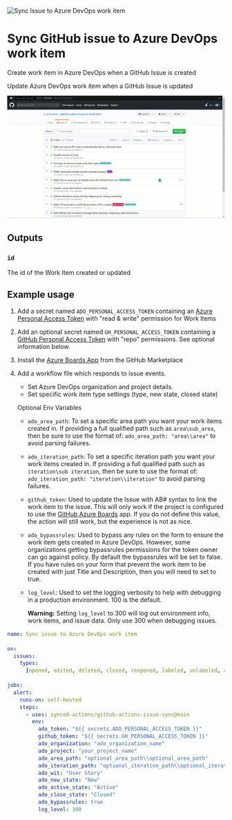 ![Sync Issue to Azure DevOps work item](https://github.com/danhellem/github-actions-issue-to-work-item/workflows/Sync%20Issue%20to%20Azure%20DevOps%20work%20item/badge.svg?event=issues)

# Sync GitHub issue to Azure DevOps work item

Create work item in Azure DevOps when a GitHub Issue is created

Update Azure DevOps work item when a GitHub Issue is updated

![alt text](./assets/demo.gif "animated demo")

## Outputs

### `id`

The id of the Work Item created or updated

## Example usage

1. Add a secret named `ADO_PERSONAL_ACCESS_TOKEN` containing an [Azure Personal Access Token](https://docs.microsoft.com/en-us/azure/devops/organizations/accounts/use-personal-access-tokens-to-authenticate) with "read & write" permission for Work Items

2. Add an optional secret named `GH_PERSONAL_ACCESS_TOKEN` containing a [GitHub Personal Access Token](https://help.github.com/en/enterprise/2.17/user/github/authenticating-to-github/creating-a-personal-access-token-for-the-command-line) with "repo" permissions. See optional information below.

3. Install the [Azure Boards App](https://github.com/marketplace/azure-boards) from the GitHub Marketplace

4. Add a workflow file which responds to issue events.

   - Set Azure DevOps organization and project details.
   - Set specific work item type settings (type, new state, closed state)

   Optional Env Variables

   - `ado_area_path`: To set a specific area path you want your work items created in. If providing a full qualified path such as `area\sub_area`, then be sure to use the format of: `ado_area_path: "area\\area"` to avoid parsing failures.
   - `ado_iteration_path`: To set a specific iteration path you want your work items created in. If providing a full qualified path such as `iteration\sub iteration`, then be sure to use the format of: `ado_iteration_path: "iteration\\iteration"` to avoid parsing failures.
   - `github_token`: Used to update the Issue with AB# syntax to link the work item to the issue. This will only work if the project is configured to use the [GitHub Azure Boards](https://github.com/marketplace/azure-boards) app. If you do not define this value, the action will still work, but the experience is not as nice.
   - `ado_bypassrules`: Used to bypass any rules on the form to ensure the work item gets created in Azure DevOps. However, some organizations getting bypassrules permissions for the token owner can go against policy. By default the bypassrules will be set to false. If you have rules on your form that prevent the work item to be created with just Title and Description, then you will need to set to true.
   - `log_level`: Used to set the logging verbosity to help with debugging in a production environment. 100 is the default. 

     **Warning:** Setting `log_level` to 300 will log out environment info, work items, and issue data. Only use 300 when debugging issues.

```yaml
name: Sync issue to Azure DevOps work item

on:
  issues:
    types:
      [opened, edited, deleted, closed, reopened, labeled, unlabeled, assigned]

jobs:
  alert:
    runs-on: self-hosted
    steps:
      - uses: synced-actions/github-actions-issue-sync@main
        env:
          ado_token: "${{ secrets.ADO_PERSONAL_ACCESS_TOKEN }}"
          github_token: "${{ secrets.GH_PERSONAL_ACCESS_TOKEN }}"
          ado_organization: "ado_organization_name"
          ado_project: "your_project_name"
          ado_area_path: "optional_area_path\\optional_area_path"
          ado_iteration_path: "optional_iteration_path\\optional_iteration_path"
          ado_wit: "User Story"
          ado_new_state: "New"
          ado_active_state: "Active"
          ado_close_state: "Closed"
          ado_bypassrules: true
          log_level: 100
```
